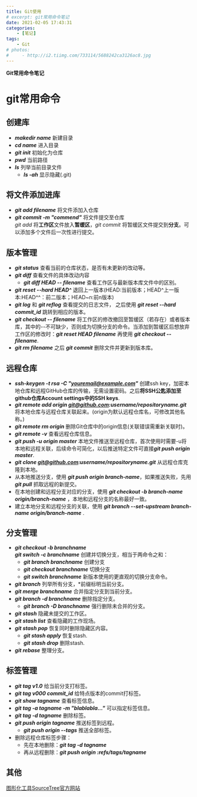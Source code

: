 ```yaml
---
title: Git使用
# excerpt: git常用命令笔记
date: 2021-02-05 17:43:31
categories:
    - [笔记]
tags:
    - Git
# photos:
#     - http://i2.tiimg.com/733114/5688242ca3126ac8.jpg
---
```


**Git常用命令笔记**   

<!-- more -->

# git常用命令

## 创建库
* ***makedir name*** 新建目录
* ***cd name*** 进入目录
* ***git init*** 初始化为仓库
* ***pwd*** 当前路径
* ***ls*** 列举当前目录文件
  * ***ls -ah*** 显示隐藏(.git)

## 将文件添加进库
* ***git add filename*** 将文件添加入仓库
* ***git commit -m "commend"*** 将文件提交至仓库   
*git add* 将**工作区**文件放入**暂缓区**，*git commit* 将暂缓区文件提交到**分支**。可以添加多个文件后一次性进行提交。

## 版本管理
* ***git status*** 查看当前的仓库状态，是否有未更新的改动等。
* ***git diff*** 查看文件的具体改动内容
  * ***git diff HEAD -- filename*** 查看工作区与最新版本库文件中的区别。
* ***git reset --hard HEAD^*** 退回上一版本(HEAD:当前版本；HEAD^上一版本:HEAD^^：前二版本；HEAD~n:前n版本)
* ***git log*** 和 ***git reflog*** 查看提交的日志文件， 之后使用 ***git reset --hard commit_id*** 跳转到相应的版本。
* ***git checkout -- filename*** 将工作区的修改撤回至暂缓区（若存在）或者版本库，其中的--不可缺少，否则成为切换分支的命令。当添加到暂缓区后想放弃工作区的修改时：***git reset HEAD filename*** 再使用 ***git checkout -- filename***.
* ***git rm filename*** 之后 ***git commit*** 删除文件并更新到版本库。

## 远程仓库
* ***ssh-keygen -t rsa -C "youremail@example.com"*** 创建ssh key，加密本地仓库和远程GitHub仓库的传输，无需设置密码。之后**将SSH公匙添加至github仓库Account settings中的SSH keys**.
* ***git remote add origin git@github.com:username/repositoryname.git*** 将本地仓库与远程仓库关联起来。(origin为默认远程仓库名，可修改其他名称。)
* ***git remote rm origin*** 删除Git仓库中的origin信息(关联错误需重新关联时)。
* ***git remote -v*** 查看远程仓库信息。
* ***git push -u origin master*** 本地文件推送至远程仓库，首次使用时需要-u将本地和远程关联，后续命令可简化，以后推送特定文件可直接***git push origin master***.
* ***git clone git@github.com:username/repositoryname.git*** 从远程仓库克隆到本地。
* 从本地推送分支，使用 ***git push origin branch-name***，如果推送失败，先用 ***git pull*** 抓取远程的新提交。
* 在本地创建和远程分支对应的分支，使用 ***git checkout -b branch-name origin/branch-name*** ，本地和远程分支的名称最好一致。
* 建立本地分支和远程分支的关联，使用 ***git branch --set-upstream branch-name origin/branch-name*** .

## 分支管理
* ***git checkout -b branchname***    
***git switch -c branchname*** 创建并切换分支，相当于两命令之和：
    * ***git branch branchname*** 创建分支
    * ***git checkout branchname*** 切换分支
    * ***git switch branchname*** 新版本使用的更直观的切换分支命令。
* ***git branch*** 列举所有分支，*前缀标明当前分支。
* ***git merge branchname*** 合并指定分支到当前分支。
* ***git branch -d branchname*** 删除指定分支。
    * ***git branch -D branchname*** 强行删除未合并的分支。
* ***git stash*** 隐藏未提交的工作区。
* ***git stash list*** 查看隐藏的工作现场。
* ***git stash pop*** 恢复同时删除隐藏区内容。
    * ***git stash apply*** 恢复stash.
    * ***git stash drop*** 删除stash.
* ***git rebase*** 整理分支。

## 标签管理
* ***git tag v1.0*** 给当前分支打标签。
* ***git tag v000 commit_id*** 给特点版本的commit打标签。
* ***git show tagname*** 查看标签信息。
* ***git tag -a tagname -m "blablabla..."*** 可以指定标签信息。
* ***git tag -d tagname*** 删除标签。
* ***git push origin tagname*** 推送标签到远程。
    * ***git push origin --tags*** 推送全部标签。
* 删除远程仓库标签步骤：
    * 先在本地删除：***git tag -d tagname***
    * 再从远程删除：***git push origin :refs/tags/tagname***

## 其他
[图形化工具SourceTree官方网站](https://www.sourcetreeapp.com/)   

